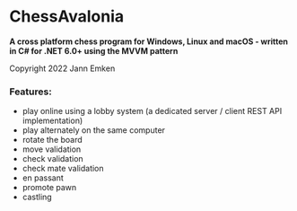 # ChessAvalonia
**A cross platform chess program for Windows, Linux and macOS - written in C# for .NET 6.0+ using the MVVM pattern**

Copyright 2022 Jann Emken


### Features:
- play online using a lobby system (a dedicated server / client REST API implementation)
- play alternately on the same computer
- rotate the board
- move validation
- check validation
- check mate validation
- en passant
- promote pawn
- castling
